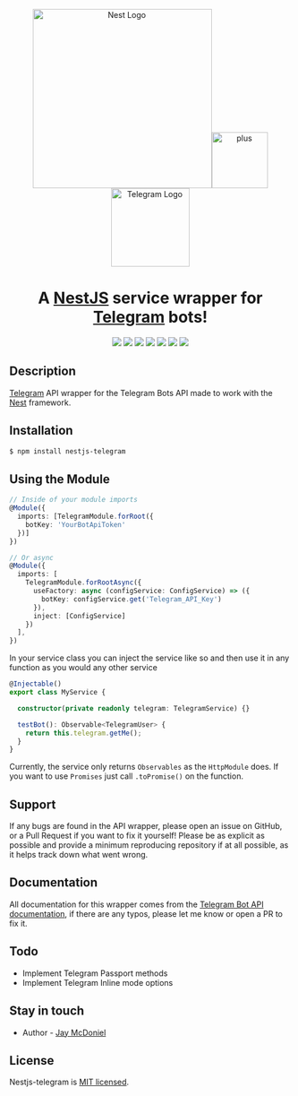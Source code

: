 <p align="center">
  <a href="http://nestjs.com/" target="blank"><img src="https://nestjs.com/img/logo_text.svg" width="320" alt="Nest Logo" /></a><img src="https://cdn.pixabay.com/photo/2016/12/21/17/11/signe-1923369_960_720.png" alt="plus" width="100"> <a href="https://telegram.org" target="blank"><img src="https://telegram.org/img/t_logo.png" width ="140" alt="Telegram Logo"/></a>
</p>
  
  <h1 align="center">A <a href="http://nestjs.com" target="blank">NestJS</a> service wrapper for <a href="https://telegram.org" target="blank">Telegram</a> bots!
  </h1>
  <p align="center">
  <a href="https://github.com/prettier/prettier"><img src="https://img.shields.io/badge/code_style-prettier-purple.svg?style=flat"/></a>
  <a href="http://opensource.org/licenses/MIT"><img src="https://img.shields.io/badge/license-MIT-brightgreen.svg"/></a>
  <a href="https://travis-ci.org/jmcdo29/nestjs-telegram"><img src="https://travis-ci.org/jmcdo29/nestjs-telegram.svg?branch=master"/></a>
  <a href="https://coveralls.io/github/jmcdo29/nestjs-telegram?branch=master"><img src="https://coveralls.io/repos/github/jmcdo29/nestjs-telegram/badge.svg?branch=master"/></a>
  <a href="https://github.com/facebook/jest"><img src="https://img.shields.io/badge/tested_with-jest-99424f.svg"/></a>
  <a href="https://dependabot.com"><img src="https://api.dependabot.com/badges/status?host=github&repo=jmcdo29/nestjs-telegram"/></a>
  <a href="https://snyk.io/test/github/jmcdo29/nestjs-telegram?targetFile=package.json"><img src="https://snyk.io/test/github/jmcdo29/nestjs-telegram/badge.svg?targetFile=package.json"/></a>
</p>
<p align="center">
</p>

## Description

[Telegram](https://telegram.org) API wrapper for the Telegram Bots API made to work with the [Nest](https://github.com/nestjs/nest) framework.

## Installation

```bash
$ npm install nestjs-telegram
```

## Using the Module

```typescript
// Inside of your module imports
@Module({
  imports: [TelegramModule.forRoot({
    botKey: 'YourBotApiToken'
  })]
})

// Or async
@Module({
  imports: [
    TelegramModule.forRootAsync({
      useFactory: async (configService: ConfigService) => ({
        botKey: configService.get('Telegram_API_Key')
      }),
      inject: [ConfigService]
    })
  ],
})
```

In your service class you can inject the service like so and then use it in any function as you would any other service
```typescript
@Injectable()
export class MyService {

  constructor(private readonly telegram: TelegramService) {}

  testBot(): Observable<TelegramUser> {
    return this.telegram.getMe();
  }
}
```

Currently, the service only returns `Observables` as the `HttpModule` does. If you want to use `Promises` just call `.toPromise()` on the function.

## Support

If any bugs are found in the API wrapper, please open an issue on GitHub, or a Pull Request if you want to fix it yourself! Please be as explicit as possible and provide a minimum reproducing repository if at all possible, as it helps track down what went wrong.

## Documentation

All documentation for this wrapper comes from the [Telegram Bot API documentation](https://core.telegram.org/bots/api), if there are any typos, please let me know or open a PR to fix it.

## Todo

* Implement Telegram Passport methods
* Implement Telegram Inline mode options

## Stay in touch

- Author - [Jay McDoniel](https://github.com/jmcdo29)

## License

Nestjs-telegram is [MIT licensed](LICENSE).
